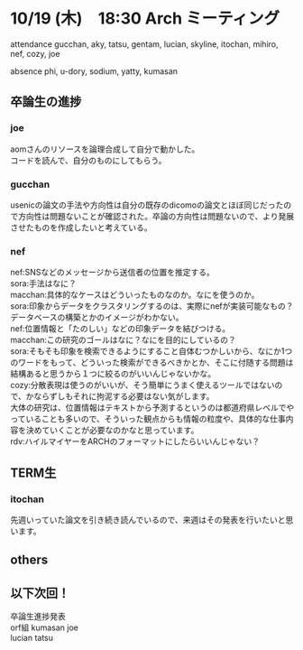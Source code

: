 # 10/19 (木)　18:30 Arch ミーティング
attendance
gucchan, aky, tatsu, gentam, lucian, skyline, itochan, mihiro, nef, cozy, joe

absence
phi, u-dory, sodium, yatty, kumasan


## 卒論生の進捗
### joe
aomさんのリソースを論理合成して自分で動かした。  
コードを読んで、自分のものにしてもらう。
### gucchan
usenicの論文の手法や方向性は自分の既存のdicomoの論文とほぼ同じだったので方向性は問題ないことが確認された。卒論の方向性は問題ないので、より発展させたものを作成したいと考えている。

### nef
nef:SNSなどのメッセージから送信者の位置を推定する。  
sora:手法はなに？  
macchan:具体的なケースはどういったものなのか。なにを使うのか。  
sora:印象からデータをクラスタリングするのは、実際にnefが実装可能なもの？データベースの構築とかのイメージがわかない。  
nef:位置情報と「たのしい」などの印象データを結びつける。  
macchan:この研究のゴールはなに？なにを目的にしているの？  
sora:そもそも印象を検索できるようにすること自体むつかしいから、なにか1つのワードをもって、どういった検索ができるべきかとか、そこに付随する問題は結構あると思うから１つに絞るのがいいんじゃないかな。  
cozy:分散表現は使うのがいいが、そう簡単にうまく使えるツールではないので、かならずしもそれに拘泥する必要はない気がします。  
大体の研究は、位置情報はテキストから予測するというのは都道府県レベルでやっていることも多いので、そういった観点からも情報の粒度や、具体的な仕事内容を決めていくことが必要なのかなと思っています。  
rdv:ハイルマイヤーをARCHのフォーマットにしたらいいんじゃない？  

## TERM生
### itochan
先週いっていた論文を引き続き読んでいるので、来週はその発表を行いたいと思います。
## others

## 以下次回！
卒論生進捗発表  
orf組 kumasan joe  
lucian tatsu  
